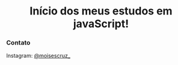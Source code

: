 <h1 align="center">
Início dos meus estudos em javaScript!
</h1>

<h3>Contato</h3>
Instagram: <a href="https://www.instagram.com/moisescruz_/">@moisescruz_</a>
